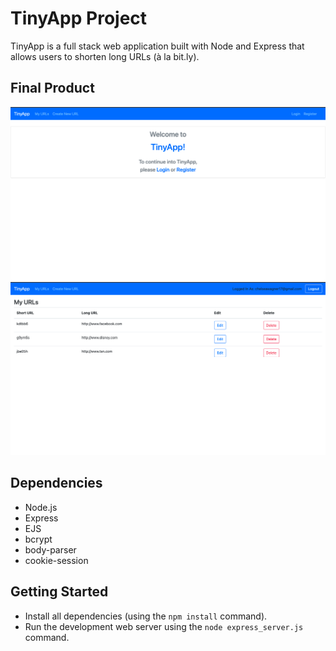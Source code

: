 # TinyApp Project

TinyApp is a full stack web application built with Node and Express that allows users to shorten long URLs (à la bit.ly).

## Final Product

!["Screenshot of the main page."](https://github.com/Wagsnerlund/tinyapp/blob/master/docs/main.png?raw=true)
!["Screenshot of the URLS page."](https://github.com/Wagsnerlund/tinyapp/blob/master/docs/urls-page.png?raw=true)

## Dependencies

- Node.js
- Express
- EJS
- bcrypt
- body-parser
- cookie-session

## Getting Started

- Install all dependencies (using the `npm install` command).
- Run the development web server using the `node express_server.js` command.